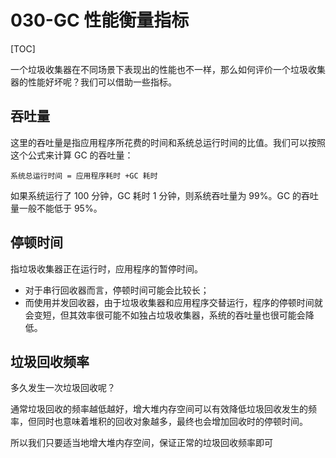 # 030-GC 性能衡量指标

[TOC]

一个垃圾收集器在不同场景下表现出的性能也不一样，那么如何评价一个垃圾收集器的性能好坏呢？我们可以借助一些指标。

## 吞吐量

这里的吞吐量是指应用程序所花费的时间和系统总运行时间的比值。我们可以按照这个公式来计算 GC 的吞吐量：

```
系统总运行时间 = 应用程序耗时 +GC 耗时
```

如果系统运行了 100 分钟，GC 耗时 1 分钟，则系统吞吐量为 99%。GC 的吞吐量一般不能低于 95%。

## 停顿时间

指垃圾收集器正在运行时，应用程序的暂停时间。

- 对于串行回收器而言，停顿时间可能会比较长；
- 而使用并发回收器，由于垃圾收集器和应用程序交替运行，程序的停顿时间就会变短，但其效率很可能不如独占垃圾收集器，系统的吞吐量也很可能会降低。

## 垃圾回收频率

多久发生一次垃圾回收呢？

通常垃圾回收的频率越低越好，增大堆内存空间可以有效降低垃圾回收发生的频率，但同时也意味着堆积的回收对象越多，最终也会增加回收时的停顿时间。

所以我们只要适当地增大堆内存空间，保证正常的垃圾回收频率即可

